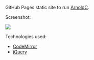 GitHub Pages static site to run
<a href="https://github.com/lhartikk/ArnoldC/wiki/ArnoldC">ArnoldC</a>.

Screenshot:

<img src="http://i.imgur.com/xmn9G2Q.png"/>

Technologies used:

* <a href="http://codemirror.net">CodeMirror</a>
* <a href="http://jquery.com">jQuery</a>
